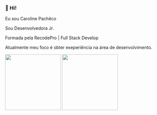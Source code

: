### 💁 Hi!

Eu sou Caroline Pachêco

Sou Desenvolvedora Jr.

Formada pela RecodePro | Full Stack Develop

Atualmente meu foco é obter exeperiência na área de desenvolvimento.

<div>
  <img height="180em" src="https://github-readme-stats.vercel.app/api?username=carollinepacheco&show_icons=true&theme=tokyonight"/>
  <img height="180em" src="https://github-readme-stats.vercel.app/api/top-langs/?username=carollinepacheco&layout=compact&theme=tokyonight"/>
</div
